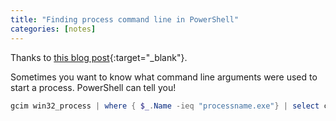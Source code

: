 ```yaml
---
title: "Finding process command line in PowerShell"
categories: [notes]
---
```


Thanks to [this blog post](https://devblogs.microsoft.com/scripting/powertip-use-powershell-to-find-command-line-of-processes/){:target="_blank"}.

Sometimes you want to know what command line arguments were used to start a process.
PowerShell can tell you!

```powershell
gcim win32_process | where { $_.Name -ieq "processname.exe"} | select commandline -ExpandProperty commandline
```

